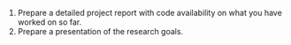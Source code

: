 1. Prepare a detailed project report with code availability on what you have worked on so far.
2. Prepare a presentation of the research goals.